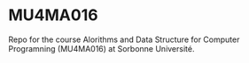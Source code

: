 # MU4MA016
Repo for the course Alorithms and Data Structure for Computer Programning (MU4MA016) at Sorbonne Université. 
